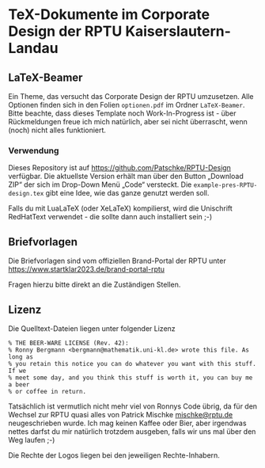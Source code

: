 TeX-Dokumente im Corporate Design der RPTU Kaiserslautern-Landau
=============

## LaTeX-Beamer
Ein Theme, das versucht das Corporate Design der RPTU umzusetzen. Alle Optionen finden sich in den Folien `optionen.pdf` im Ordner `LaTeX-Beamer`. Bitte beachte, dass dieses Template noch Work-In-Progress ist - über Rückmeldungen freue ich mich natürlich, aber sei nicht überrascht, wenn (noch) nicht alles funktioniert. 

### Verwendung
Dieses Repository ist auf https://github.com/Patschke/RPTU-Design verfügbar. Die aktuellste Version erhält man über den Button „Download ZIP“ der sich im Drop-Down Menü „Code“ versteckt. Die `example-pres-RPTU-design.tex` gibt eine Idee, wie das ganze genutzt werden soll. 

Falls du mit LuaLaTeX (oder XeLaTeX) kompilierst, wird die Unischrift RedHatText verwendet - die sollte dann auch installiert sein ;-)

## Briefvorlagen 
Die Briefvorlagen sind vom offiziellen Brand-Portal der RPTU unter https://www.startklar2023.de/brand-portal-rptu

Fragen hierzu bitte direkt an die Zuständigen Stellen. 

## Lizenz

Die Quelltext-Dateien liegen unter folgender Lizenz
	
	% THE BEER-WARE LICENSE (Rev. 42):
	% Ronny Bergmann <bergmann@mathematik.uni-kl.de> wrote this file. As long as
	% you retain this notice you can do whatever you want with this stuff. If we
	% meet some day, and you think this stuff is worth it, you can buy me a beer
	% or coffee in return.

Tatsächlich ist vermutlich nicht mehr viel von Ronnys Code übrig, da für den Wechsel zur RPTU quasi alles von Patrick Mischke <mischke@rptu.de> neugeschrieben 
wurde. Ich mag keinen Kaffee oder Bier, aber irgendwas nettes darfst du mir natürlich trotzdem ausgeben, falls wir uns mal über den Weg laufen ;-)

Die Rechte der Logos liegen bei den jeweiligen Rechte-Inhabern.

